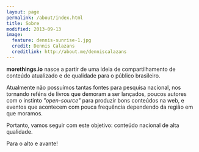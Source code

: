 ```yaml
---
layout: page
permalink: /about/index.html
title: Sobre
modified: 2013-09-13
image:
  feature: dennis-sunrise-1.jpg
  credit: Dennis Calazans
  creditlink: http://about.me/denniscalazans
---
```


**morethings.io** nasce a partir de uma ideia de compartilhamento de conteúdo atualizado e de qualidade para o público brasileiro.

Atualmente não possuímos tantas fontes para pesquisa nacional, nos tornando reféns de livros que demoram a ser lançados, poucos autores com o instinto *"open-source"* para produzir bons conteúdos na web, e eventos que acontecem com pouca frequência dependendo da região em que moramos.

Portanto, vamos seguir com este objetivo: conteúdo nacional de alta qualidade.

Para o alto e avante!